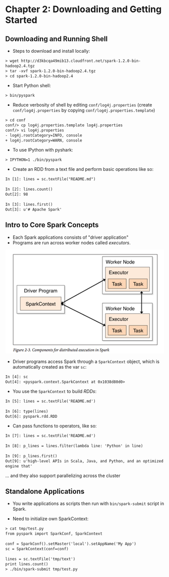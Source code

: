 # Chapter 2: Downloading and Getting Started

## Downloading and Running Shell

* Steps to download and install locally:

```
> wget http://d3kbcqa49mib13.cloudfront.net/spark-1.2.0-bin-hadoop2.4.tgz
> tar -xvf spark-1.2.0-bin-hadoop2.4.tgz
> cd spark-1.2.0-bin-hadoop2.4
```

* Start Python shell:

```
> bin/pyspark
```

* Reduce verbosity of shell by editing ``conf/log4j.properties`` (create ``conf/log4j.properties`` by copying ``conf/log4j.properties.template``)

```
> cd conf
conf/> cp log4j.properties.template log4j.properties
conf/> vi log4j.properties
- log4j.rootCategory=INFO, console
+ log4j.rootCategory=WARN, console
```

* To use IPython with pyshark:

```
> IPYTHON=1 ./bin/pyspark
```

* Create an RDD from a text file and perform basic operations like so:

```
In [1]: lines = sc.textFile("README.md")

In [2]: lines.count()
Out[2]: 98

In [3]: lines.first()
Out[3]: u'# Apache Spark'
```

## Intro to Core Spark Concepts

* Each Spark applications consists of "driver application"
* Programs are run across worker nodes called *executors*.

<img src="./images/executors.png">

* Driver programs access Spark through a ``SparkContext`` object, which is automatically created as the var ``sc``:

```
In [4]: sc
Out[4]: <pyspark.context.SparkContext at 0x1038d80d0>
```

* You use the ``SparkContext`` to build *RDDs*:

```
In [5]: lines = sc.textFile('README.md')

In [6]: type(lines)
Out[6]: pyspark.rdd.RDD
```

* Can pass functions to operators, like so:

```
In [7]: lines = sc.textFile('README.md')

In [8]: p_lines = lines.filter(lambda line: 'Python' in line)

In [9]: p_lines.first()
Out[9]: u'high-level APIs in Scala, Java, and Python, and an optimized engine that'
```

... and they also support parallelizing across the cluster

## Standalone Applications

* You write applications as scripts then run with ``bin/spark-submit`` script in Spark.

* Need to initialize own SparkContext:

```
> cat tmp/test.py
from pyspark import SparkConf, SparkContext

conf = SparkConf().setMaster('local').setAppName('My App')
sc = SparkContext(conf=conf)

lines = sc.textFile('tmp/text')
print lines.count()
> ./bin/spark-submit tmp/test.py
```
